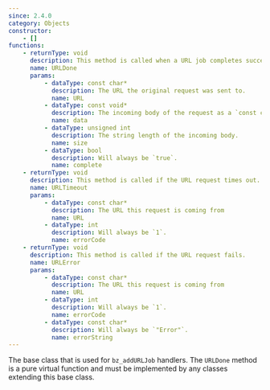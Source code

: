 ```yaml
---
since: 2.4.0
category: Objects
constructor:
    - []
functions:
    - returnType: void
      description: This method is called when a URL job completes successfully.
      name: URLDone
      params:
          - dataType: const char*
            description: The URL the original request was sent to.
            name: URL
          - dataType: const void*
            description: The incoming body of the request as a `const char*`, cast as needed.
            name: data
          - dataType: unsigned int
            description: The string length of the incoming body.
            name: size
          - dataType: bool
            description: Will always be `true`.
            name: complete
    - returnType: void
      description: This method is called if the URL request times out.
      name: URLTimeout
      params:
          - dataType: const char*
            description: The URL this request is coming from
            name: URL
          - dataType: int
            description: Will always be `1`.
            name: errorCode
    - returnType: void
      description: This method is called if the URL request fails.
      name: URLError
      params:
          - dataType: const char*
            description: The URL this request is coming from
            name: URL
          - dataType: int
            description: Will always be `1`.
            name: errorCode
          - dataType: const char*
            description: Will always be `"Error"`.
            name: errorString
---
```


The base class that is used for `bz_addURLJob` handlers. The `URLDone` method is a pure virtual function and must be implemented by any classes extending this base class.
